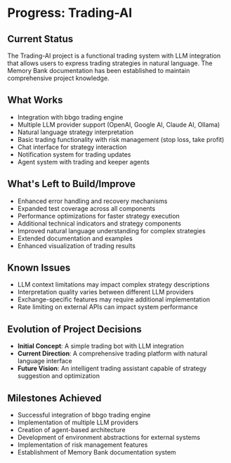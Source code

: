 # Progress: Trading-AI

## Current Status
The Trading-AI project is a functional trading system with LLM integration that allows users to express trading strategies in natural language. The Memory Bank documentation has been established to maintain comprehensive project knowledge.

## What Works
- Integration with bbgo trading engine
- Multiple LLM provider support (OpenAI, Google AI, Claude AI, Ollama)
- Natural language strategy interpretation
- Basic trading functionality with risk management (stop loss, take profit)
- Chat interface for strategy interaction
- Notification system for trading updates
- Agent system with trading and keeper agents

## What's Left to Build/Improve
- Enhanced error handling and recovery mechanisms
- Expanded test coverage across all components
- Performance optimizations for faster strategy execution
- Additional technical indicators and strategy components
- Improved natural language understanding for complex strategies
- Extended documentation and examples
- Enhanced visualization of trading results

## Known Issues
- LLM context limitations may impact complex strategy descriptions
- Interpretation quality varies between different LLM providers
- Exchange-specific features may require additional implementation
- Rate limiting on external APIs can impact system performance

## Evolution of Project Decisions
- **Initial Concept**: A simple trading bot with LLM integration
- **Current Direction**: A comprehensive trading platform with natural language interface
- **Future Vision**: An intelligent trading assistant capable of strategy suggestion and optimization

## Milestones Achieved
- Successful integration of bbgo trading engine
- Implementation of multiple LLM providers
- Creation of agent-based architecture
- Development of environment abstractions for external systems
- Implementation of risk management features
- Establishment of Memory Bank documentation system
